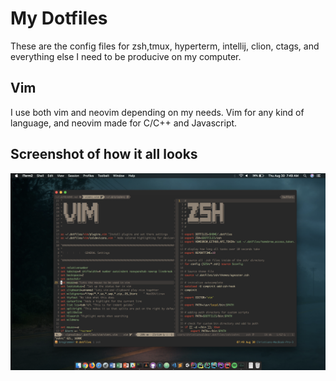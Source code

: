 # My Dotfiles

These are the config files for zsh,tmux, hyperterm, intellij, clion, ctags, and everything
else I need to be producive on my computer.

## Vim
I use both vim and neovim depending on my needs. Vim for any kind of language, and neovim made for C/C++ and Javascript. 

## Screenshot of how it all looks 
![alt text](images/pic1.png "Logo Title Text 1")

